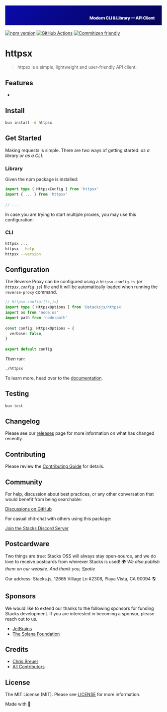 <p align="center"><img src="https://github.com/stacksjs/httpsx/blob/main/.github/art/cover.jpg?raw=true" alt="Social Card of this repo"></p>

[![npm version][npm-version-src]][npm-version-href]
[![GitHub Actions][github-actions-src]][github-actions-href]
[![Commitizen friendly](https://img.shields.io/badge/commitizen-friendly-brightgreen.svg)](http://commitizen.github.io/cz-cli/)
<!-- [![npm downloads][npm-downloads-src]][npm-downloads-href] -->
<!-- [![Codecov][codecov-src]][codecov-href] -->

# httpsx

> httpsx is a simple, lightweight and user-friendly API client.

## Features

-

## Install

```bash
bun install -d httpsx
```

<!-- _Alternatively, you can install:_

```bash
brew install httpsx # wip
pkgx install httpsx # wip
``` -->

## Get Started

Making requests is simple. There are two ways of getting started: _as a library or as a CLI._

### Library

Given the npm package is installed:

```ts
import type { HttpsxConfig } from 'httpsx'
import { ... } from 'httpsx'

// ...
```

In case you are trying to start multiple proxies, you may use this configuration:

### CLI

```bash
httpsx ...
httpsx --help
httpsx --version
```

## Configuration

The Reverse Proxy can be configured using a `httpsx.config.ts` _(or `httpsx.config.js`)_ file and it will be automatically loaded when running the `reverse-proxy` command.

```ts
// httpsx.config.{ts,js}
import type { HttpsxOptions } from '@stacksjs/httpsx'
import os from 'node:os'
import path from 'node:path'

const config: HttpsxOptions = {
  verbose: false,
}

export default config
```

_Then run:_

```bash
./httpsx
```

To learn more, head over to the [documentation](https://httpsx.netlify.app/).

## Testing

```bash
bun test
```

## Changelog

Please see our [releases](https://github.com/stacksjs/stacks/releases) page for more information on what has changed recently.

## Contributing

Please review the [Contributing Guide](https://github.com/stacksjs/contributing) for details.

## Community

For help, discussion about best practices, or any other conversation that would benefit from being searchable:

[Discussions on GitHub](https://github.com/stacksjs/stacks/discussions)

For casual chit-chat with others using this package:

[Join the Stacks Discord Server](https://discord.gg/stacksjs)

## Postcardware

Two things are true: Stacks OSS will always stay open-source, and we do love to receive postcards from wherever Stacks is used! 🌍 _We also publish them on our website. And thank you, Spatie_

Our address: Stacks.js, 12665 Village Ln #2306, Playa Vista, CA 90094 🌎

## Sponsors

We would like to extend our thanks to the following sponsors for funding Stacks development. If you are interested in becoming a sponsor, please reach out to us.

- [JetBrains](https://www.jetbrains.com/)
- [The Solana Foundation](https://solana.com/)

## Credits

- [Chris Breuer](https://github.com/chrisbbreuer)
- [All Contributors](../../contributors)

## License

The MIT License (MIT). Please see [LICENSE](https://github.com/stacksjs/stacks/tree/main/LICENSE.md) for more information.

Made with 💙

<!-- Badges -->
[npm-version-src]: https://img.shields.io/npm/v/@stacksjs/httpsx?style=flat-square
[npm-version-href]: https://npmjs.com/package/@stacksjs/httpsx
[github-actions-src]: https://img.shields.io/github/actions/workflow/status/stacksjs/httpsx/ci.yml?style=flat-square&branch=main
[github-actions-href]: https://github.com/stacksjs/httpsx/actions?query=workflow%3Aci

<!-- [codecov-src]: https://img.shields.io/codecov/c/gh/stacksjs/httpsx/main?style=flat-square
[codecov-href]: https://codecov.io/gh/stacksjs/httpsx -->
